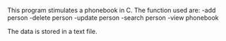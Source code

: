 This program stimulates a phonebook in C. The function used are:
-add person
-delete person
-update person
-search person
-view phonebook

The data is stored in a text file.
